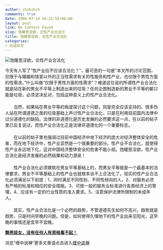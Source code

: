 ```yaml
---
author: chzhshch
comments: true
date: 2006-07-14 16:21:55+00:00
layout: post
link: No Content Found
slug: 饱暖思淫欲，论性产业合法化
title: 饱暖思淫欲，论性产业合法化
categories:
- 白话杂文
---
```


			

                                                                    

![饱暖思淫欲，论性产业合法化](http://simg.sinajs.cn/blog7style/images/common/sg_trans.gif)

                                                                    

                                                                    

   今天有人写了“性产业应不应该合法化？”，最可恶的一句是“本文所的讨论范围，仅限于与婚姻和情爱以外的正当性需求有关的性服务和性产业，也仅限于男性方面的性需求。”什么叫做“仅限于男性方面的性需求”？难道这位说的所谓性产业合法化就是站在新的男女不平等上制造出来的垃圾？任何企图制造新的男女不平等的都只能是垃圾，必须坚决反对，包括这种意义上的性产业合法化。  
　　  
　　当然，如果站在男女平等的角度探讨这个问题，则是完全应该支持的。很多伪人站在所谓道德之类的垃圾基础上声讨性产业合法化，只是在利用目前国内法律中过分道德化的缺陷。法律的非道德化是历史发展的必然要求这一点，在以前的帖子里已反复说过，而性产业合法化正是法律非道德化的一个重要标志。  
　　  
　　在以前的帖子里也强调过目前中国经济中地下经济的庞大对经济整体安全的危害，而在地下经济中，性产业显然是一个很重要的部分。性产业不合法化，就使得性产业永远地下化，这对中国经济整体安全的危害不能小视。饱暖思淫欲，性产业合法化是经济发展的必然结果和动力源泉！  
　　  
　　性产业合法化必须建筑在男女平等基础上的，而男女平等就是一个最基本的法律要求，男女不平等基础上的性产业也就根本谈不上合法化了。现实的性产业合法化必须满足以下前提：1、同时满足不同性别、不同性倾向的人。2、对服务必须有严格的标准和相应的安全措施。3、可按一般的服务业标准进行各类经济上的管理。4、应该有一定的行业性质的准入要求。5、注意保护法律所限制的未成年人。  
　　  
　　其实，性产业合法化是一个必然的趋势，不管道德先生如何不高兴，趋势就是趋势，只是时间早晚的问题。但是，如何使得久埋地下的性产业出来见阳光，这早晚的事情还是宜早不宜晚。

[**舞男妓女，没有任何人有资格看不起！**](http://blog.sina.com.cn/u/486e105c010005ay)

浏览“缠中说禅”更多文章请点击进入[缠中说禅](http://blog.sina.com.cn/m/chzhshch)  

